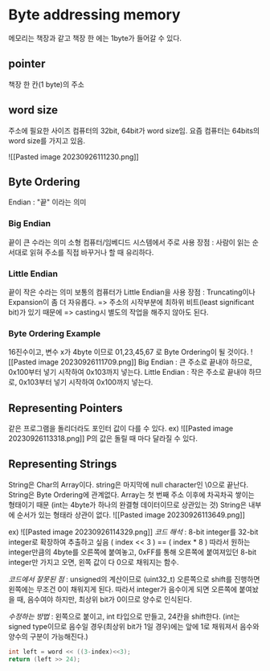 # Byte addressing memory
메모리는 책장과 같고 책장 한 에는 1byte가 들어갈 수 있다.
## pointer
책장 한 칸(1 byte)의 주소
## word size
주소에 필요한 사이즈
컴퓨터의 32bit, 64bit가 word size임. 요즘 컴퓨터는 64bits의 word size를 가지고 있음.

![[Pasted image 20230926111230.png]]

## Byte Ordering
Endian : "끝" 이라는 의미
### Big Endian
끝이 큰 수라는 의미
소형 컴퓨터/임베디드 시스템에서 주로 사용
장점 : 사람이 읽는 순서대로 읽혀 주소를 직접 바꾸거나 할 때 유리하다.
### Little Endian
끝이 작은 수라는 의미
보통의 컴퓨터가 Little Endian을 사용
장점 : Truncating이나 Expansion이 좀 더 자유롭다.
=> 주소의 시작부분에 최하위 비트(least significant bit)가 있기 때문에
=> casting시 별도의 작업을 해주지 않아도 된다.

### Byte Ordering Example
16진수이고, 변수 x가 4byte 이므로 01,23,45,67 로 Byte Ordering이 될 것이다. 
![[Pasted image 20230926111709.png]]
Big Endian : 큰 주소로 끝내야 하므로, 0x100부터 넣기 시작하여  0x103까지 넣는다.
Little Endian : 작은 주소로 끝내야 하므로, 0x103부터 넣기 시작하여  0x100까지 넣는다.

## Representing Pointers
같은 프로그램을 돌리더라도 포인터 값이 다를 수 있다.
ex)
![[Pasted image 20230926113318.png]]
P의 값은 돌릴 때 마다 달라질 수 있다.

## Representing Strings
String은 Char의 Array이다.
string은 마지막에 null character인 \\0으로 끝난다.
String은 Byte Ordering에 관계없다.
Array는 첫 번째 주소 이후에 차곡차곡 쌓이는 형태이기 때문 (int는 4byte가 하나의 완결형 데이터이므로 상관있는 것)
String은 내부에 순서가 있는 형태라 상관이 없다.
![[Pasted image 20230926113649.png]]

ex)
![[Pasted image 20230926114329.png]]
*코드 해석* : 8-bit integer를 32-bit integer로 확장하여 추출하고 싶음
( index << 3 ) == ( index \* 8 )
따라서 원하는 integer만큼의 4byte를 오른쪽에 붙여놓고, 0xFF를 통해 오른쪽에 붙여져있던 8-bit integer만 가지고 오면, 왼쪽 값이 다 0으로 채워지는 함수.
 
*코드에서 잘못된 점* : unsigned의 계산이므로 (uint32_t) 오른쪽으로 shift를 진행하면 왼쪽에는 무조건 0이 채워지게 된다. 따라서 integer가 음수이게 되면 오른쪽에 붙여놨을 때, 음수여야 하지만, 최상위 bit가 0이므로 양수로 인식된다.

*수정하는 방법* : 왼쪽으로 붙이고, int 타입으로 만들고, 24칸을 shift한다. (int는 signed type이므로 음수일 경우(최상위 bit가 1일 경우)에는 앞에 1로 채워져서 음수와 양수의 구분이 가능해진다.)

``` C++
int left = word << ((3-index)<<3);
return (left >> 24);
```
 